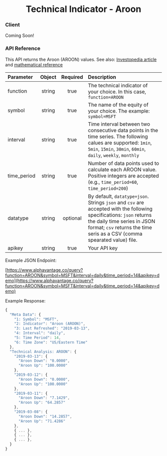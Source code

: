 <center>
  <h1>Technical Indicator - Aroon</h1>
</center>

<!-- tabs:start -->

### **Client**

Coming Soon!

### **API Reference**


This API returns the Aroon (AROON) values. See also: [Investopedia article](https://www.investopedia.com/articles/trading/06/aroon.asp) and [mathematical reference](https://www.fmlabs.com/reference/default.htm?url=Aroon.htm)

| Parameter       | Object  | Required  | Description |
| :---            | :---:   | :---:     | :---        |
| function        | string  | true      | The technical indicator of your choice. In this case, `function=AROON` |
| symbol          | string  | true      | The name of the equity of your choice. The example: `symbol=MSFT` |
| interval        | string  | true      | Time interval between two consecutive data points in the time series. The following calues are supported: `1min`, `5min`, `15min`, `30min`, `60min`, `daily`, `weekly`, `monthly` |
| time\_period    | string  | true      | Number of data points used to calculate each AROON value. Positive integers are accepted (e.g., `time_period=60`, `time_period=200`) |
| datatype        | string  | optional  | By default, `datatype=json`. Strings `json` and `csv` are accepted with the following specifications: `json` returns the daily time series in JSON format; `csv` returns the time seris as a CSV (comma spearated value) file. |
| apikey          | string  | true      | Your API key | 

Example JSON Endpoint:  


[https://www.alphavantage.co/query?function=AROON&symbol=MSFT&interval=daily&time_period=14&apikey=demo](https://www.alphavantage.co/query?function=AROON&symbol=MSFT&interval=daily&time_period=14&apikey=demo)

Example Response:  

```javascript
{
  "Meta Data": {
    "1: Symbol": "MSFT",
    "2: Indicator": "Aroon (AROON)",
    "3: Last Refreshed": "2019-03-13",
    "4: Interval": "daily",
    "5: Time Period": 14,
    "6: Time Zone": "US/Eastern Time"
  },
  "Technical Analysis: AROON": {
    "2019-03-13": {
      "Aroon Down": "0.0000",
      "Aroon Up": "100.0000"
    },
    "2019-03-12": {
      "Aroon Down": "0.0000",
      "Aroon Up": "100.0000"
    },
    "2019-03-11": {
      "Aroon Down": "7.1429",
      "Aroon Up": "64.2857"
    },
    "2019-03-08": {
      "Aroon Down": "14.2857",
      "Aroon Up": "71.4286"
    },
    { ... },
    { ... },
    { ... },
  }
}
```

<!-- tabs:end -->
